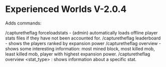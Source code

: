 # Experienced Worlds V-2.0.4

Adds commands:

/capturetheflag forceloadstats - (admin) automatically loads offline player stats files if they have not been accounted for.
/capturetheflag leaderboard - shows the players ranked by expansion power
/capturetheflag overview - shows some interesting information: most mined block, most killed mob, least killed mob, player with highest expansion power.
/capturetheflag overview <stat_type> <entry>: shows information about a specific stat.